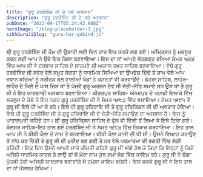 ```yaml
---
title: "ਗੁਰੂ ਹਰਗੋਬਿੰਦ ਜੀ ਦੇ ਰਚੇ ਅਸਥਾਨ"
description: "ਗੁਰੂ ਹਰਗੋਬਿੰਦ ਜੀ ਦੇ ਰਚੇ ਅਸਥਾਨ"
pubDate: "2023-09-17T05:24:43.988Z"
heroImage: "/blog-placeholder-3.jpg"
sikhGuruJiSlug: "guru-har-gobind-ji"
---
```


ਸ਼ੀ੍ ਗੁਰੂ ਹਰਗੋਬਿੰਦ ਜੀ ਕੌਮ ਦੀ ਉਸਾਰੀ ਲਈ ਦਿਨ ਰਾਤ ਇਕ ਕਰਕੇ ਲਗ ਗਏ। ਅੰਮਿ੍ਤਸਰ ਨੂੰ ਮਜ਼ਬੂਤ ਕਰਨ ਲਈ ਆਪ ਨੇ ਉਥੇ ਇਕ ਕਿਲਾ ਬਣਵਾਇਆ। ਇਸ ਦਾ ਨਾਂ ਆਪਣੇ ਲੋਹਗੜ੍ਹ ਰਖਿਆ
ਸੰਮਤ ੧੬੬੬ ਵਿੱਚ ਆਪ ਜੀ ਨੇ ਦਰਬਾਰ ਸਾਹਿਬ ਦੇ ਸਾਹਮਣੇ ਸ਼ੀ੍ ਅਕਾਲ ਤਖ਼ਤ ਸਾਹਿਬ ਬਣਵਾਇਆ। ਏਥੇ ਗੁਰੂ ਹਰਗੋਬਿੰਦ ਜੀ ਸਵੇਰ ਵੇਲੇ ਸਮੂਹ ਸੰਗਤਾਂ ਨੂੰ ਧਾਰਮਿਕ ਸਿਖਿਆ ਦਾ ਉਪਦੇਸ਼ ਦਿੰਦੇ ਤੇ ਸ਼ਾਮ ਵੇਲੇ ਆਪ ਜਵਾਨ ਬਚਿਆਂ ਨੂੰ ਸਰੀਰਕ ਬਲ ਵਾਲੀਆਂ ਖੇਡਾਂ ਤੇ ਕਸਰਤਾਂ ਵੀ ਕਰਵਾਉਂਦੇ।
ਡੇਹਰਾ ਸਾਹਿਬ, ਲਾਹੌਰ- ਲਾਹੌਰ ਦੇ ਕਿਲੇ ਦੇ ਪਾਸ ਜਿਸ ਥਾਂ ਤੇ ਪੰਜਵੇਂ ਗੁਰੂ ਅਰਜਨ ਦੇਵ ਜੀ ਜੋਤੀ-ਜੋਤਿ ਸਮਾਏ ਸਨ ਉਸ ਥਾਂ ਤੇ ਗੁਰੂ ਜੀ ਨੇ ਇਹ ਯਾਦਗਾਰੀ ਅਸਥਾਨ ਬਣਵਾਇਆ।
ਕੀਰਤਪੁਰ ਸਾਹਿਬ- ਅੰਨਦਪੁਰ ਦੇ ਪਹਾੜੀ ਇਲਾਕੇ ਵਿੱਚ ਸਤਲੁਜ ਦੇ ਕੰਢੇ ਤੇ ਇਹ ਨਗਰ ਗੁਰੂ ਹਰਗੋਬਿੰਦ ਜੀ ਨੇ ਸੰਮਤ ੧੬੮੩ ਵਿੱਚ ਵਸਾਇਆ। ਸੰਮਤ ੧੬੯੧ ਤੋਂ ਗੁਰੂ ਜੀ ਇਥੇ ਹੀ ਆ ਕੇ ਰਹੇ। ਇਥੇ ਹੀ ਗੁਰੂ ਹਰਿਰਾਇ ਜੀ ਤੇ ਗੁਰੂ ਹਰਿਕਿਸ਼ਨ ਜੀ ਦੀ ਅਵਤਾਰ ਹੋਇਆ। ਇਥੇ ਹੀ ਗੁਰੂ ਹਰਗੋਬਿੰਦ ਜੀ ਤੇ ਗੁਰੂ ਹਰਿਰਾਇ ਜੀ ਦੇ ਜੋਤੀ-ਜੋਤਿ ਸਮਾਉਣ ਦਾ ਅਸਥਾਨ ਹੈ। ਇਸ ਨੂੰ ਪਾਤਾਲਪੁਰੀ ਕਹਿੰਦੇ ਹਨ। ਸ਼ੀ੍ ਗੁਰੂ ਹਰਿਕਿ੍ਸ਼ਨ ਸਾਹਿਬ ਦੇ ਫੁੱਲ ਵੀ ਦਿੱਲੀ ਤੋਂ ਲਿਆ ਕੇ ਇਥੇ ਟਿਕਾੇ ਗਏ।
ਕੌਲਸਰ ਸਾਹਿਬ-ਇਹ ਤਾਲ ਗਏ ਹਰਗੋਬਿੰਦ ਜੀ ਨੇ ਸੰਮਤ ੧੬੮੪ ਵਿੱਚ ਤਿਆਰ ਕਰਵਾਇਆ। ਇਹ ਤਾਲ ਆਪ ਜੀ ਨੇ ਬੀਬੀ ਕੌਲਾ ਦੇ ਨਾਮ ਤੇ ਬਨਵਾਇਆ। ਬੀਬੀ ਕੌਲਾ ਕਾਜੀ ਦੀ ਧੀ ਸੀ। ਉਸਨੇ ਵਿਆਹ ਕਰਾਉਣ ਤੋਂ ਨਾਂਹ ਕਰ ਦਿੱਤੀ ਤੇ ਗੁਰੂ ਜੀ ਦੀ ਮੁਰੀਦ ਬਣ ਗਈ ਤੇ ਹਰ ਵੇਲੇ ਪਰਮਾਤਮਾ ਦੀ ਭਗਤੀ ਵਿੱਚ ਲੱਗੀ ਰਹਿੰਦੀ। ਇਕ ਦਿਨ ਉਸਨੇ ਆਪਣੇ ਸਾਰੇ ਕੀਮਤੀ ਗਹਿਣੇ ਗੁਰੂ ਜੀ ਅੱਗੇ ਰੱਖ ਕੇ ਕਿਹਾ ਕਿ ਇਨ੍ਹਾਂ ਨੂੰ ਕਿਸੇ ਅਜਿਹੇ ਧਾਰਮਿਕ ਕਾਰਜ ਤੇ ਲਾਉ ਤਾਂ ਜੋ ਮੇਰਾ ਨਾਮ ਕੁਝ ਸਮਾਂ ਜੱਗ ਵਿੱਚ ਕਾਇਮ ਰਹੇ। ਗੁਰੂ ਜੀ ਨੇ ਚੰਗਾ ਪੁੱਤਰੀ ਤੇਰੀ ਅਜਿਹੀ ਯਾਦਗਾਰ ਬਣਾਵਾਂਗੇ ਜੋ ਹਮੇਸ਼ਾ ਕਾਇਮ ਰਹੇਗੀ। ਇਸ ਕਰਕੇ ਗੁਰੂ ਜੀ ਨੇ ਇਸ ਤਾਲ ਦਾ ਨਾਂ ਕੋਲਸਰ ਰੱਖਿਆ।
